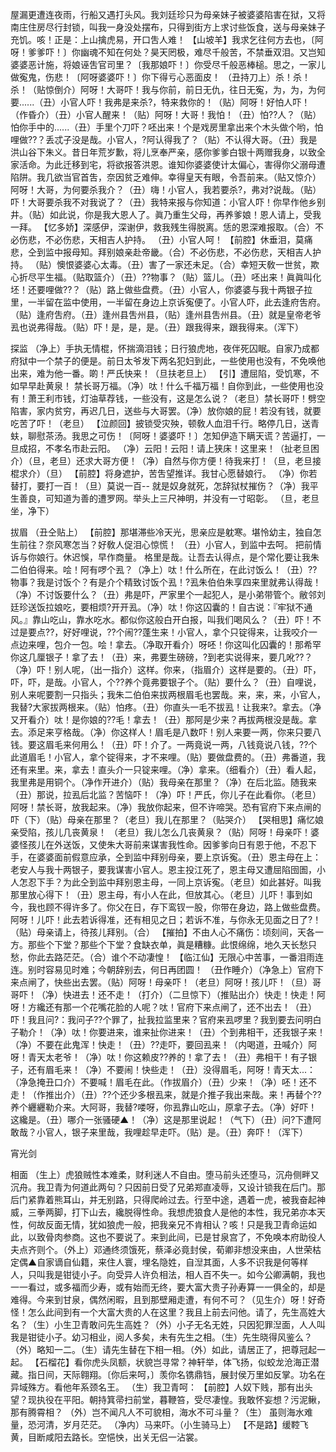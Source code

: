 <!-- { "loadSidebar": true } -->
屋漏更遭连夜雨，行船又遇打头风。我刘廷珍只为母亲妹子被婆婆陷害在狱，又将南庄住房尽行封锁，叫我一身没处摆布，只得到街方上求讨些饭食，送与母亲妹子充饥。咳！正是：上山擒虎易，开口吿人难！
【山坡羊】我求乞往何方去也，〔阿呀！爹爹吓！〕你幽魂不知在何处？昊天罔极，难尽千般苦，不禁垂双泪。又岂知婆婆恶计施，将娘诬吿官司里？〔我那娘吓！〕你受尽千般恶棒槌。思之，一家儿做寃鬼，伤悲！〔阿呀婆婆吓！〕你下得亏心恶面皮！
（丑持刀上）杀！杀！杀！（贴惊倒介）阿呀！大哥吓！我与你前，前日无仇，往日无寃，为，为，为何要......（丑）小官人吓！我弗是来杀?，特来救你的！（贴）阿呀！好怕人吓！（作昏介）（丑）小官人醒来！（贴）阿呀！大哥！我怕！（丑）怕??人？（贴）怕你手中的......（丑）手里个刀吓？呸出来！个是戏房里拿出来个木头做个哟，怕哩做??？丢忒子没是哉。小官人，?阿认得我了？（贴）不认得大哥。（丑）我是洪山谷下朱义。昔日年荒岁歉，将儿烹奉严亲，感你爹爹白银十两赠我身，以致全家活命。为此迁移到宅，将欲报答洪恩。谁知你婆婆使计太偏心，害得你父溺母遭陷阱。我几欲当官首吿，奈因贫乏难伸。幸得皇天有眼，令吾前来。（贴又惊介）阿呀！大哥，为何要杀我介？（丑）嗨！小官人，我若要杀?，弗对?说哉。（贴）吓！大哥要杀我不对我说了？（丑）我特来报与你知道：小官人吓！你早作他乡别井。（贴）如此说，你是我大恩人了。眞乃重生父母，再养爹娘！恩人请上，受我一拜。
【忆多娇】深感伊，深谢伊，救我残生得脱离。恁的恩深难报取。（合）不必伤悲，不必伤悲，天相吉人护持。
（丑）小官人呵！
【前腔】休垂泪，莫痛悲，仝到监中报母知。拜别娘亲赴帝畿。（合）不必伤悲，不必伤悲，天相吉人护持。
（贴）懊恨婆婆心太毒。（丑）害了一家还未足。（合）幸短天敎一世贫，欺心折尽平生福。（贴取篮介）（丑）??物事？（贴）篮儿。（丑）呸出来！眞眞叫化坯！还要哩做??？（贴）路上做些盘费。（丑）小官人，你婆婆与我十两银子拉里，一半留在监中使用，一半留在身边上京诉寃便了。小官人吓，此去逢府吿府。（贴）逢府吿府。（丑）逢州县吿州县，（贴）逢州县吿州县。（丑）就是皇帝老爷厾也说弗得哉。（贴）吓！是，是，是。（丑）跟我得来，跟我得来。（浑下）
 
探监
（净上）手执无情棍，怀揣滴泪钱；日行狼虎地，夜伴死囚眠。自家乃成都府狱中一个禁子的便是。前日太爷发下两名犯妇到此，一些使用也没有，不免唤他出来，难为他一番。啲！严氏快来！（旦扶老旦上）
【引】遭屈陷，受饥寒，不如早早赴黄泉！
禁长哥万福。（净）呔！什么千福万福！自你到此，一些使用也没有！萧王利市钱，灯油草荐钱，一些没有，这是怎么说？（老旦）禁长哥吓！劈空陷害，家内贫穷，再迟几日，送些与大哥罢。（净）放你娘的屁！若没有钱，就要吃苦了吓！（老旦）
【泣颜回】披锁受灾殃，顿敎人血泪千行。略停几日，送青蚨，聊慰茶汤。我思之可伤！〔阿呀！婆婆吓！〕怎知伊造下瞒天谎？苦逼打，一旦成招，不孝名市赴云阳。
（净）云阳！云阳！请上狭床！这里来！（扯老旦困介）（旦，老旦）还求大哥方便！（净）自然与你方便！待我来打！（旦，老旦接棍求介）（旦）
【前腔】将身遮护，苦吿望推详。我甘心愿替娘行。
（净）你若替打，要打一百！（旦）莫说一百--
就是奴身就死，怎辞狱杖摧伤？（净）我平生善良，可知道为善的遭罗网。举头上三尺神明，并没有一寸昭彰。
（旦，老旦坐，净下）
 
拔眉
（丑仝贴上）
【前腔】那堪滞些冷天光，思亲应是躭寒。堪怜幼主，独自怎生前往？奈风寒怎当？好敎人促泪心惊慌！
（丑）小官人，到监中去呵。
把前情诉与你娘行。休迟悞，早作商量。
格里是哉。让吾去认得点，是个常化要让我朱二伯伯得来。哙！阿有啰个厾？（净上）呔！什么所在，在此讨饭么！（丑）??物事？我是讨饭个？有是介个精致讨饭个厾！?厾朱伯伯朱享四来里就弗认得哉！（净）不讨饭要什么？（丑）弗是吓，严家里个一起犯人，是小弟带管个。敝邻刘廷珍送饭拉娘吃，要相烦?开开厾。（净）呔！你这囚囊的！自古说：『牢狱不通风。』靠山吃山，靠水吃水。都似你这般白开白报，叫我们喝风么？（丑）吓！不过是要点??，好好哩说，??个闹??蓬生来！小官人，拿个只锭得来，让我咬介一点边来哩，包介一包。哙！拿去。（净取开看介）呀呸！你这叫化囚囊的！那希罕你这几厘银子！拿了去！（丑）来，弗要生磅磅，?到老实说得来，要几吪??？（净）吓！别人呢，（出一指介）这样。你来，（指眉介）这样是要的。（丑）吓，吓，吓，是哉。小官人，个??养个竟弗要银子个。（贴）要什么？（丑）自哩说，别人来呢要割一只指头；我朱二伯伯来拔两根眉毛也罢哉。来，来，来，小官人，我替?大家拔两根来。（贴）怕疼。（丑）你直头一毛不拔厾！让我来?。拿去。（净又开看介）呔！是你娘的??毛！拿去！（丑）那阿是少来？再拔两根没是哉。拿去。添足来亨格哉。（净）你这样人！眉毛是八数吓！别人来要一两，你来只要八钱。要这眉毛来何用么！（丑）吓！介了。一两竟说一两，八钱竟说八钱，??个此道眉毛！小官人，拿个锭得来，才不来哩。（贴）要做盘费的。（丑）弗番道，我还有来里。来，拿去！直头介一只锭来哩。（净）拿来。（细看介）（丑）看人起，我里弗是用铜个。（净作开进介）（贴）我母亲在那里？（净）在后北监。随我来（丑）那说，拉厾后北监？苦恼吓！（净）吓！严氏，你儿子在此看你。（老旦）阿呀！禁长哥，放我起来。（净）我放你起来，但不许啼哭。恐有官府下来点闸的吓（下）（贴）母亲在那里？（老旦）我儿在那里？（贴哭介）
【哭相思】痛忆娘亲受陷，孩儿几丧黄泉！
（老旦）我儿怎么几丧黄泉？（贴）阿呀！母亲吓！婆婆怪孩儿在外送饭，又使朱大哥前来谋害我性命。因爹爹向日有恩于他，不忍下手，在婆婆面前假意应承，仝到监中拜别母亲，要上京诉寃。（丑）恩主母在上：老安人与我十两银子，要我谋害小官人。恩主投江死了，恩主母又遭屈陷囹圄，小人怎忍下手？为此仝到监中拜别恩主母，一同上京诉寃。（老旦）如此甚好。叫我那里放心得下！（丑）恩主母，有小人在此，但放其心。（老旦）儿吓！事到如今，我也顾不得许多了。你父在日，存下鸾钗一股，你带在身边，路上做些盘费。阿呀！儿吓！此去若诉得准，还有相见之日；若诉不准，与你永无见面之日了?！（贴）母亲请上，待孩儿拜别。（合）
【摧拍】不由人心不痛伤：顷刻间，天各一方。那些个下堂？那些个下堂？食缺衣单，眞是糟糠。此恨绵绵，地久天长愁只愁，你此去路茫茫。（合）谁个不动凄惶！
【临江仙】无限心中苦事，一番泪雨连连。别时容易见时难；今朝辞别去，何日再团圆！
（丑作睡介）（净急上）官府下来点闸了，快些出去罢。（贴）阿呀！母亲吓！（老旦）阿呀！孩儿吓！（旦）哥哥吓！（净）快进去！还不走！（打介）（二旦惊下）（推贴出介）快走！快走！阿呀！方纔还有那一个花嘴花脸的人呢？呔！官府下来点闸了，还不出去！（丑）吓！我且问?：我问子??个罪了，扯我拉监里来？官府来厾啰里？我到要去问明白子勒介！（净）呔！你要进来，谁来扯你进来！（丑）个到弗相干，还我银子来！（净）不要在此鬼浑！快走！（丑）??走吓，要回厾来！（内喝道，丑喊介）阿呀！青天太老爷！（净）呔！你这赖皮??养的！拿了去！（丑）弗相干！有子银子，还有眉毛来！（净）不要闹！快些走！（丑）没得眉毛，阿呀！青天太...：（净急掩丑口介）不要喊！眉毛在此。（作拔眉介）（丑）少来！（净）呸！还不走！（作推出介）（丑）??个还少多根厾来，就是介推子我出来哉。来！再替个??养个纒纒勒介来。大阿哥，我替?喽呀，你厾靠山吃山，原拿子去。（净）好吓！这纔是。（丑）哪介一张骚硬▲！（净）这是那里说起！（气下）（丑）问?下遭阿敢哉？小官人，银子来里哉，我哩趁早走吓。（贴）是。（丑）奔吓！（浑下）
 
宵光剑
 
相面
（生上）虎狼贼性本难柔，财利迷人不自由。堕马前头还堕马，沉舟侧畔又沉舟。我卫青为何道此两句？只因前日受了兄弟郑直凌辱，又设计锁我在后门。那后门紧靠着熊耳山，并无别路，只得爬岭过去。行至中途，遇着一虎，被我奋起神威，三拳两脚，打下山去，纔脱得性命。我想虎狼食人是他的本性，我兄弟亦本天性，何故反面无情，犹如狼虎一般，把我亲兄不肯相认？咳！只是我卫青命运如此，以致骨肉参商。这也不要说了。来到此间，已是甘泉宫了，不免唤本府助役人夫点齐则个。（外上）邓通终须饿死，蔡泽必竟封侯，荀卿非想没来由，人世荣枯定偶▲自家谪自仙籍，来住人寰，埋名隐姓，自湼其面，人多不识我是何等样人，只叫我是钳徒小子。向受异人许负相法，相人百不失一。如今公卿满朝，我也一一看过，或多福而少寿，或有始而无终，要大富大贵子孙寿算一一俱全的，却是难得。今来到甘泉，偶然闲暇，且到那壁厢走遭，有何不可？（见生介）呀！好奇怪！怎么此间到有一个大富大贵的人在这里？我且上前去问他。请了，先生高姓大名？（生）小生卫青敢问先生高姓？（外）小子无名无姓，只因犯罪湼面，人人叫我是钳徒小子。幼习相业，阅人多矣，未有先生之相。（生）先生晓得风鉴么？（外）略知一二。（生）请先生替在下相一相。（外）如此，请居正了，把尊冠起一起。
【石榴花】看你虎头凤额，状貌岂寻常？神轩举，体飞扬，似蛟龙沧海正潜藏。指日间，天际翱翔。〔你后来呵，〕羡你名镌鼎铛，展封侯万里如反掌。功名在异域殊方。看他年系颈名王。
（生）我卫青呵：
【前腔】人奴下贱，那有出头望？现执役在平阳。朝持箕帚扫前堂，暮鞭笞，受尽凄惶。我敢怀妄想？污泥鳅，那有腾霄相？
（外）岂不闻凡人不可貌相，海水不可斗量？（生）
虽则海水难量，恐河清，岁月茫茫。
（净内）马来吓。（小生骑马上）
【不是路】缓鞚飞黄，目断咸阳去路长。空悒怏，出关无侣一沾裳。
